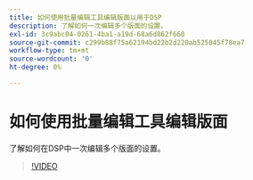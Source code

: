 ```yaml
---
title: 如何使用批量编辑工具编辑版面以用于DSP
description: 了解如何一次编辑多个版面的设置。
exl-id: 3c9abc04-0261-4ba1-a19d-68a6d862f660
source-git-commit: c299b88f75a62194bd22b2d220ab525045f78ea7
workflow-type: tm+mt
source-wordcount: '0'
ht-degree: 0%

---
```


# 如何使用批量编辑工具编辑版面

了解如何在DSP中一次编辑多个版面的设置。

>[!VIDEO](https://video.tv.adobe.com/v/339205)
